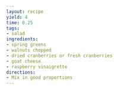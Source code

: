 ```yaml
---
layout: recipe
yield: 4
time: 0.25
tags:
- salad
ingredients:
- spring greens
- walnuts chopped
- dried cranberries or fresh cranberries
- goat cheese
- raspberry vinaigrette
directions:
- Mix in good proportions
---
```

